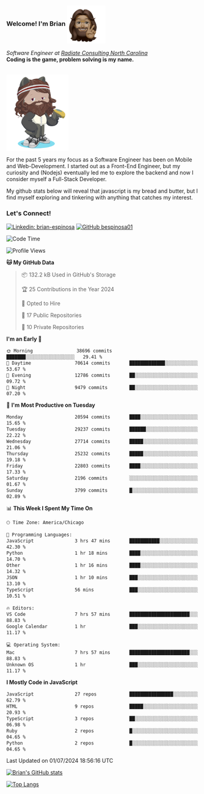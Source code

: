 ###  Welcome! I'm Brian <img align="center" src="https://github.com/bespinosa01/bespinosa01/blob/main/assets/peace-animoji.png" height="100" /></h2>
<p><em>Software Engineer at <a href="https://www.radiateconsulting.coop/north-carolina-tech-coop">Radiate Consulting North Carolina</a>
 <br/>
<!-- </br>Developer Consultant at <a href="https://codethedream.org/">Code The Dream</a> -->
</em> <b>Coding is the game, problem solving is my name.</b></p>

<br/>


 <img align="center" src="https://github.com/bespinosa01/bespinosa01/blob/main/assets/octo-me.png" height="200" /> 
 <p>
 For the past 5 years my focus as a Software Engineer has been on Mobile and Web-Development. I started out as a Front-End Engineer, but my curiosity and (Nodejs) eventually led me to explore the backend and now I consider myself a Full-Stack Developer.
</p>
<p>
 My github stats below will reveal that javascript is my bread and butter, but I find myself exploring and tinkering with anything that catches my interest. 
 </p>
 
 
### Let's Connect!

[![Linkedin: brian-espinosa](https://img.shields.io/badge/-brian--espinosa-blue?style=flat-square&logo=Linkedin&logoColor=white&link=https://www.linkedin.com/in/brian-espinosa/)](https://www.linkedin.com/in/brian-espinosa/)
[![GitHub bespinosa01](https://img.shields.io/github/followers/bespinosa01?label=follow&style=social)](https://github.com/bespinosa01)



<!--START_SECTION:waka-->
![Code Time](http://img.shields.io/badge/Code%20Time-1%2C570%20hrs%2036%20mins-blue)

![Profile Views](http://img.shields.io/badge/Profile%20Views-0-blue)

**🐱 My GitHub Data** 

> 📦 132.2 kB Used in GitHub's Storage 
 > 
> 🏆 25 Contributions in the Year 2024
 > 
> 💼 Opted to Hire
 > 
> 📜 17 Public Repositories 
 > 
> 🔑 10 Private Repositories 
 > 
**I'm an Early 🐤** 

```text
🌞 Morning                38696 commits       ███████░░░░░░░░░░░░░░░░░░   29.41 % 
🌆 Daytime                70614 commits       █████████████░░░░░░░░░░░░   53.67 % 
🌃 Evening                12786 commits       ██░░░░░░░░░░░░░░░░░░░░░░░   09.72 % 
🌙 Night                  9479 commits        ██░░░░░░░░░░░░░░░░░░░░░░░   07.20 % 
```
📅 **I'm Most Productive on Tuesday** 

```text
Monday                   20594 commits       ████░░░░░░░░░░░░░░░░░░░░░   15.65 % 
Tuesday                  29237 commits       ██████░░░░░░░░░░░░░░░░░░░   22.22 % 
Wednesday                27714 commits       █████░░░░░░░░░░░░░░░░░░░░   21.06 % 
Thursday                 25232 commits       █████░░░░░░░░░░░░░░░░░░░░   19.18 % 
Friday                   22803 commits       ████░░░░░░░░░░░░░░░░░░░░░   17.33 % 
Saturday                 2196 commits        ░░░░░░░░░░░░░░░░░░░░░░░░░   01.67 % 
Sunday                   3799 commits        █░░░░░░░░░░░░░░░░░░░░░░░░   02.89 % 
```


📊 **This Week I Spent My Time On** 

```text
🕑︎ Time Zone: America/Chicago

💬 Programming Languages: 
JavaScript               3 hrs 47 mins       ███████████░░░░░░░░░░░░░░   42.30 % 
Python                   1 hr 18 mins        ████░░░░░░░░░░░░░░░░░░░░░   14.70 % 
Other                    1 hr 16 mins        ████░░░░░░░░░░░░░░░░░░░░░   14.32 % 
JSON                     1 hr 10 mins        ███░░░░░░░░░░░░░░░░░░░░░░   13.10 % 
TypeScript               56 mins             ███░░░░░░░░░░░░░░░░░░░░░░   10.51 % 

🔥 Editors: 
VS Code                  7 hrs 57 mins       ██████████████████████░░░   88.83 % 
Google Calendar          1 hr                ███░░░░░░░░░░░░░░░░░░░░░░   11.17 % 

💻 Operating System: 
Mac                      7 hrs 57 mins       ██████████████████████░░░   88.83 % 
Unknown OS               1 hr                ███░░░░░░░░░░░░░░░░░░░░░░   11.17 % 
```

**I Mostly Code in JavaScript** 

```text
JavaScript               27 repos            ████████████████░░░░░░░░░   62.79 % 
HTML                     9 repos             █████░░░░░░░░░░░░░░░░░░░░   20.93 % 
TypeScript               3 repos             ██░░░░░░░░░░░░░░░░░░░░░░░   06.98 % 
Ruby                     2 repos             █░░░░░░░░░░░░░░░░░░░░░░░░   04.65 % 
Python                   2 repos             █░░░░░░░░░░░░░░░░░░░░░░░░   04.65 % 
```




 Last Updated on 01/07/2024 18:56:16 UTC
<!--END_SECTION:waka-->


<!--  Github STATS -->
[![Brian's GitHub stats](https://github-readme-stats.vercel.app/api?username=bespinosa01&hide=stars,contribs&count_private=true&show_icons=true)](https://github.com/anuraghazra/github-readme-stats)

[![Top Langs](https://github-readme-stats.vercel.app/api/top-langs/?username=bespinosa01&layout=compact)](https://github.com/anuraghazra/github-readme-stats)



<!--
**bespinosa01/bespinosa01** is a ✨ _special_ ✨ repository because its `README.md` (this file) appears on your GitHub profile.

Here are some ideas to get you started:

- 🔭 I’m currently working on ...
- 🌱 I’m currently learning ...
- 👯 I’m looking to collaborate on ...
- 🤔 I’m looking for help with ...
- 💬 Ask me about ...
- 📫 How to reach me: ...
- 😄 Pronouns: ...
- ⚡ Fun fact: ...
-->
